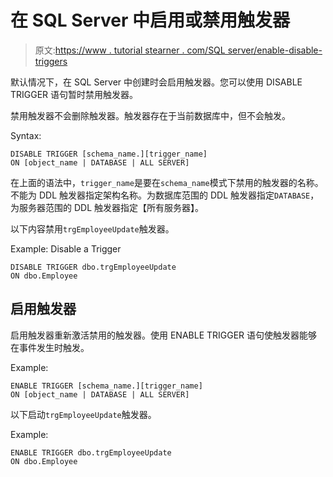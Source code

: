 # 在 SQL Server 中启用或禁用触发器

> 原文:[https://www . tutorial stearner . com/SQL server/enable-disable-triggers](https://www.tutorialsteacher.com/sqlserver/enable-disable-triggers)

默认情况下，在 SQL Server 中创建时会启用触发器。您可以使用 DISABLE TRIGGER 语句暂时禁用触发器。

禁用触发器不会删除触发器。触发器存在于当前数据库中，但不会触发。

Syntax: 

```
DISABLE TRIGGER [schema_name.][trigger_name] 
ON [object_name | DATABASE | ALL SERVER] 
```

在上面的语法中，`trigger_name`是要在`schema_name`模式下禁用的触发器的名称。 不能为 DDL 触发器指定架构名称。为数据库范围的 DDL 触发器指定`DATABASE`，为服务器范围的 DDL 触发器指定【所有服务器】。

以下内容禁用`trgEmployeeUpdate`触发器。

Example: Disable a Trigger 

```
DISABLE TRIGGER dbo.trgEmployeeUpdate
ON dbo.Employee 
```

## 启用触发器

启用触发器重新激活禁用的触发器。使用 ENABLE TRIGGER 语句使触发器能够在事件发生时触发。

Example: 

```
ENABLE TRIGGER [schema_name.][trigger_name] 
ON [object_name | DATABASE | ALL SERVER] 
```

以下启动`trgEmployeeUpdate`触发器。

Example: 

```
ENABLE TRIGGER dbo.trgEmployeeUpdate
ON dbo.Employee 
```

